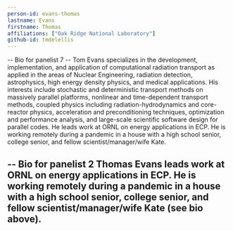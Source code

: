 ```yaml
---
person-id: evans-thomas
lastname: Evans
firstname: Thomas
affiliations: ["Oak Ridge National Laboratory"]
github-id: tmdelellis
---
```

-- Bio for panelist 7 --
Tom Evans specializes in the development, implementation, and application of computational radiation transport as applied in the areas of Nuclear Engineering, radiation detection, astrophysics, high energy density physics, and medical applications. His interests include stochastic and deterministic transport methods on massively parallel platforms, nonlinear and time-dependent transport methods, coupled physics including radiation-hydrodynamics and core-reactor physics, acceleration and preconditioning techniques, optimization and performance analysis, and large-scale scientific software design for parallel codes. He leads work at ORNL on energy applications in ECP.  He is working remotely during a pandemic in a house with a high school senior, college senior, and fellow scientist/manager/wife Kate.

-- Bio for panelist 2
Thomas Evans leads work at ORNL on energy applications in ECP.  He is
working remotely during a pandemic in a house with a high school
senior, college senior, and fellow scientist/manager/wife Kate (see
bio above).
--